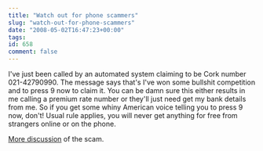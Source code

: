 ```yaml
---
title: "Watch out for phone scammers"
slug: "watch-out-for-phone-scammers"
date: "2008-05-02T16:47:23+00:00"
tags:
id: 658
comment: false
---
```


I've just been called by an automated system claiming to be Cork number 021-42790990\. The message says that's I've won some bullshit competition and to press 9 now to claim it. You can be damn sure this either results in me calling a premium rate number or they'll just need get my bank details from me. So if you get some whiny American voice telling you to press 9 now, don't! Usual rule applies, you will never get anything for free from strangers online or on the phone.

[More discussion](http://whocallsme.com/Phone-Number.aspx/02142790990) of the scam.
